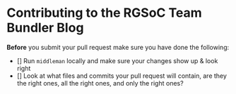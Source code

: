 # Contributing to the RGSoC Team Bundler Blog

__Before__ you submit your pull request make sure you have done the following:

- [] Run `middleman` locally and make sure your changes show up & look right
- [] Look at what files and commits your pull request will contain, are they the right ones, all the right ones, and only the right ones?
